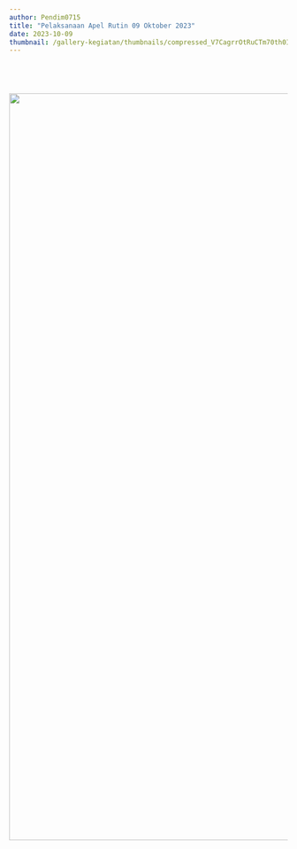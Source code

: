 ```yaml
---
author: Pendim0715
title: "Pelaksanaan Apel Rutin 09 Oktober 2023"
date: 2023-10-09
thumbnail: /gallery-kegiatan/thumbnails/compressed_V7CagrrOtRuCTm70th0ICFfLodjQ3XP2GEwkp3uT.png
---
```


<p><img src="/images/gsV5l718QYy572fWrxEK.png" alt="" /></p>
<p><img src="/images/SYqhyjwkJaiDcrfbvTZA.png" alt="" /></p>
<p><img src="/images/NAe5Nnn4vVa9wGD7A6o7.png" alt="" /></p>
<p><img src="/images/WKxjJuPXDiuxliNeSGDA.png" alt="" /></p>
<p><img src="/images/DZVleCuUc7wT03d3W5PI.png" alt="" width="1080" height="1350" /></p>
<p>&nbsp;</p>
